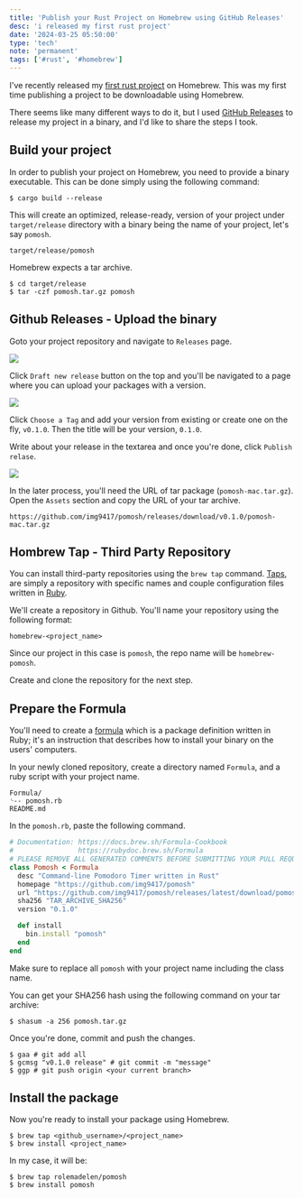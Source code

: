 ```yaml
---
title: 'Publish your Rust Project on Homebrew using GitHub Releases'
desc: 'i released my first rust project'
date: '2024-03-25 05:50:00'
type: 'tech'
note: 'permanent'
tags: ['#rust', '#homebrew']
---
```


I've recently released my [first rust project](./2403221917) on Homebrew. This was my first time publishing a project to be downloadable using Homebrew.

There seems like many different ways to do it, but I used [GitHub Releases](https://docs.github.com/en/repositories/releasing-projects-on-github/managing-releases-in-a-repository) to release my project in a binary, and I'd like to share the steps I took.

## Build your project

In order to publish your project on Homebrew, you need to provide a binary executable. This can be done simply using the following command:

```shell
$ cargo build --release
```

This will create an optimized, release-ready, version of your project under `target/release` directory with a binary being the name of your project, let's say `pomosh`.

```shell
target/release/pomosh
```

Homebrew expects a tar archive.

```shell
$ cd target/release
$ tar -czf pomosh.tar.gz pomosh
```

## Github Releases - Upload the binary

Goto your project repository and navigate to `Releases` page. 

![](/images/2403240637/release-page.webp)

Click `Draft new release` button on the top and you'll be navigated to a page where you can upload your packages with a version.

![](/images/2403240637/release-page-2.webp)

Click `Choose a Tag` and add your version from existing or create one on the fly, `v0.1.0`. Then the title will be your version, `0.1.0`.

Write about your release in the textarea and once you're done, click `Publish relase`.

![](/images/2403240637/pomosh-released.webp)


In the later process, you'll need the URL of tar package (`pomosh-mac.tar.gz`). Open the `Assets` section and copy the URL of your tar archive.

```text
https://github.com/img9417/pomosh/releases/download/v0.1.0/pomosh-mac.tar.gz
```

## Hombrew Tap - Third Party Repository

You can install third-party repositories using the `brew tap` command. [Taps](https://github.com/img9417/pomosh/releases/download/v0.1.0/pomosh-mac.tar.gz), are simply a repository with specific names and couple configuration files written in [Ruby](https://www.ruby-lang.org/en/).

We'll create a repository in Github. You'll name your repository using the following format:

```text
homebrew-<project_name>
```

Since our project in this case is `pomosh`, the repo name will be `homebrew-pomosh`.

Create and clone the repository for the next step.

## Prepare the Formula

You'll need to create a [formula](https://docs.brew.sh/Formula-Cookbook) which is a package definition written in Ruby; it's an instruction that describes how to install your binary on the users' computers.

In your newly cloned repository, create a directory named `Formula`, and a ruby script with your project name.

```text
Formula/
⌎-- pomosh.rb
README.md
```

In the `pomosh.rb`, paste the following command.

```rb
# Documentation: https://docs.brew.sh/Formula-Cookbook
#                https://rubydoc.brew.sh/Formula
# PLEASE REMOVE ALL GENERATED COMMENTS BEFORE SUBMITTING YOUR PULL REQUEST!
class Pomosh < Formula
  desc "Command-line Pomodoro Timer written in Rust"
  homepage "https://github.com/img9417/pomosh"
  url "https://github.com/img9417/pomosh/releases/latest/download/pomosh.tar.gz"
  sha256 "TAR_ARCHIVE_SHA256"
  version "0.1.0"

  def install
    bin.install "pomosh"
  end
end
```

Make sure to replace all `pomosh` with your project name including the class name.

You can get your SHA256 hash using the following command on your tar archive:
```shell
$ shasum -a 256 pomosh.tar.gz
```

Once you're done, commit and push the changes.

```shell
$ gaa # git add all
$ gcmsg "v0.1.0 release" # git commit -m "message"
$ ggp # git push origin <your current branch>
```

## Install the package

Now you're ready to install your package using Homebrew.

```shell
$ brew tap <github_username>/<project_name>
$ brew install <project_name>
```

In my case, it will be:
```shell
$ brew tap rolemadelen/pomosh
$ brew install pomosh
```
